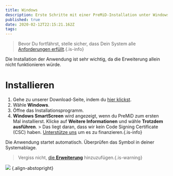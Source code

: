 ```yaml
---
title: Windows
description: Erste Schritte mit einer PreMiD-Installation unter Windows
published: true
date: 2020-02-12T22:15:21.162Z
tags: 
---
```


> Bevor Du fortfährst, stelle sicher, dass Dein System alle [Anforderungen erfüllt](/install/requirements).{.is-info}

Die Installation der Anwendung ist sehr wichtig, da die Erweiterung allein nicht funktionieren würde.

# Installieren
1. Gehe zu unserer Download-Seite, indem du [hier klickst](https://premid.app/downloads).
2. Wähle **Windows**.
3. Öffne das Installationsprogramm.
4. **Windows SmartScreen** wird angezeigt, wenn du PreMiD zum ersten Mal installierst. Klicke auf **Weitere Informationen** und wähle **Trotzdem ausführen**. > Das liegt daran, dass wir kein Code Signing Certificate (CSC) haben. [Unterstütze uns](https://www.patreon.com/Timeraa) um es zu finanzieren.{.is-info}

Die Anwendung startet automatisch. Überprüfen das Symbol in deiner Systemablage.

> Vergiss nicht, [die **Erweiterung**](/install) hinzuzufügen.{.is-warning}

![](https://a.icons8.com/djxbtnYm/GBjHDS/svg.svg) {.align-abstopright}